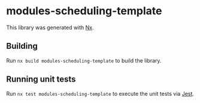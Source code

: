 # modules-scheduling-template

This library was generated with [Nx](https://nx.dev).

## Building

Run `nx build modules-scheduling-template` to build the library.

## Running unit tests

Run `nx test modules-scheduling-template` to execute the unit tests via [Jest](https://jestjs.io).
